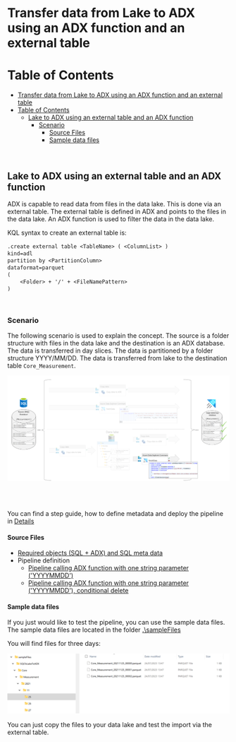 # Transfer data from Lake to ADX using an ADX function and an external table

# Table of Contents
- [Transfer data from Lake to ADX using an ADX function and an external table](#transfer-data-from-lake-to-adx-using-an-adx-function-and-an-external-table)
- [Table of Contents](#table-of-contents)
  - [Lake to ADX using an external table and an ADX function](#lake-to-adx-using-an-external-table-and-an-adx-function)
    - [Scenario](#scenario)
      - [Source Files](#source-files)
      - [Sample data files](#sample-data-files)

<br>

## Lake to ADX using an external table and an ADX function

ADX is capable to read data from files in the data lake. This is done via an external table. The external table is defined in ADX and points to the files in the data lake. An ADX function is used to filter the data in the data lake. 

KQL syntax to create an external table is:

    .create external table <TableName> ( <ColumnList> ) 
    kind=adl
    partition by <PartitionColumn>
    dataformat=parquet
    ( 
        <Folder> + '/' + <FileNamePattern>
    )


<br>

### Scenario

The following scenario is used to explain the concept. The source is a folder structure with files in the data lake and the destination is an ADX database. The data is transferred in day slices. The data is partitioned by a folder structure YYYY/MM/DD.
The data is transferred from lake to the destination table `Core_Measurement`. 

![Senario Overview](./../../../doc/assets/sql-to-adx/SMDT_LaketoADXScenario.png)

<br>
<br>

You can find a step guide, how to define metadata and deploy the pipeline in [Details](./10SQLToADXCopy.md)

#### Source Files
 * [Required objects (SQL + ADX) and SQL meta data](./../../../sqldb/SDMT_DB/ScriptToGenerateMetaTestData/ToADX/LakeToADX_ADXFunction.sql)
 * Pipeline definition 
   * [Pipeline calling ADX function with one string parameter ('YYYYMMDD')](./../../../pipeline/ToADX/SQLtoLake-FunctionCall-ADX/SDMT-SQLorLake-ViaFunctionTo-ADX.json)
   * [Pipeline calling ADX function with one string parameter ('YYYYMMDD'), conditional delete](./../../../pipeline/ToADX/SQLtoLake-FunctionCall-ADX/SDMT-SQLorLake-ViaFunctionTo-ADX-ConditionalDelete.json)


#### Sample data files

If you just would like to test the pipeline, you can use the sample data files. The sample data files are located in the folder [.\sampleFiles](./../../../sampleFiles/SQLToLakeToADX)

You will find files for three days:

![Sample Files](./../../../doc/assets/sampleFiles/MeasurementSampleFiles.png)

You can just copy the files to your data lake and test the import via the external table.




        